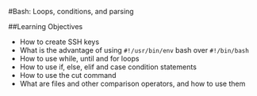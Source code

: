 #Bash: Loops, conditions, and parsing

##Learning Objectives
- How to create SSH keys
- What is the advantage of using `#!/usr/bin/env` bash over `#!/bin/bash`
- How to use while, until and for loops
- How to use if, else, elif and case condition statements
- How to use the cut command
- What are files and other comparison operators, and how to use them
